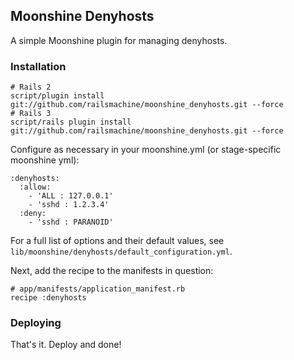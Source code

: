 ## Moonshine Denyhosts

A simple Moonshine plugin for managing denyhosts.

### Installation

    # Rails 2
    script/plugin install git://github.com/railsmachine/moonshine_denyhosts.git --force
    # Rails 3
    script/rails plugin install git://github.com/railsmachine/moonshine_denyhosts.git --force

Configure as necessary in your moonshine.yml (or stage-specific moonshine yml):

    :denyhosts:
      :allow:
        - 'ALL : 127.0.0.1'
        - 'sshd : 1.2.3.4'
      :deny:
        - 'sshd : PARANOID'

For a full list of options and their default values, see `lib/moonshine/denyhosts/default_configuration.yml`.

Next, add the recipe to the manifests in question:

    # app/manifests/application_manifest.rb
    recipe :denyhosts


### Deploying

That's it. Deploy and done!
